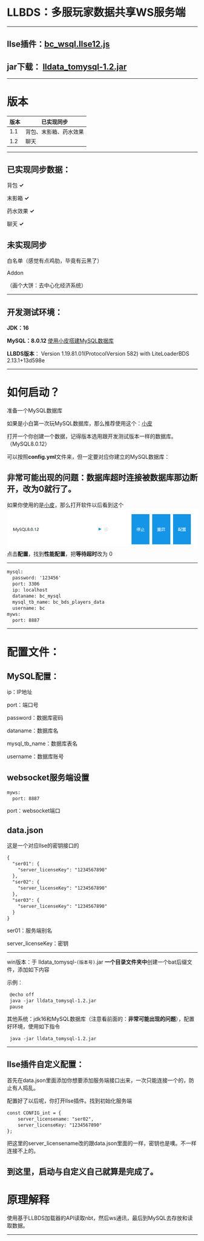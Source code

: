 # LLBDS：多服玩家数据共享WS服务端

 ***

## llse插件：[bc_wsql.llse12.js](https://github.com/banchen19/LLData_toMysql/blob/master/plugin/)

## jar下载： [lldata_tomysql-1.2.jar](Download_jar%2Flldata_tomysql-1.1.jar)
***
# 版本
| 版本  | 已实现同步     |
|-----|-----------|
| 1.1 | 背包、末影箱、药水效果 |
| 1.2 | 聊天        |
***
## 已实现同步数据：

背包 **✓**

末影箱 **✓**

药水效果 **✓**

聊天 **✓**
## 未实现同步

白名单（感觉有点鸡肋，毕竟有云黑了）

Addon

（画个大饼：去中心化经济系统）
***

## 开发测试环境：

**JDK：16**

**MySQL：8.0.12** [使用小皮搭建MySQL数据库](xp.cn)

**LLBDS版本**： Version 1.19.81.01(ProtocolVersion 582) with LiteLoaderBDS 2.13.1+13d598e

***

# 如何启动？

准备一个MySQL数据库

如果是小白第一次玩MySQL数据库，那么推荐使用这个：[小皮](xp.cn)

打开一个你创建一个数据，记得版本选用跟开发测试版本一样的数据库。（MySQL8.0.12）

可以按照**config.yml**文件来，但一定要对应你建立的MySQL数据库：

## 非常可能出现的问题：数据库超时连接被数据库那边断开，改为0就行了。

如果你使用的是[小皮](xp.cn)，那么打开软件以后看到这个
![img.png](img%2Fimg.png)
点击**配置**，找到**性能配置**，把**等待超时**改为 0
***

```
mysql:
  password: '123456'
  port: 3306
  ip: localhost
  dataname: bc_mysql
  mysql_tb_name: bc_bds_players_data
  username: bc
myws:
  port: 8887
```

***

# 配置文件：

## MySQL配置：

ip：IP地址

port：端口号

password：数据库密码

dataname：数据库名

mysql_tb_name：数据库表名

username：数据库账号

## websocket服务端设置

```
myws:
  port: 8887
```

port：websocket端口

## data.json

这是一个对应llse的密钥接口的

```
{
  "ser01": {
    "server_licenseKey": "1234567890"
  },
  "ser02": {
    "server_licenseKey": "1234567890"
  },
  "ser03": {
    "server_licenseKey": "1234567890"
  }
}
```

ser01：服务端别名

server_licenseKey：密钥

***
win版本：于 lldata_tomysql-`(版本号)`.jar **一个目录文件夹中**创建一个bat后缀文件，添加如下内容

示例：

```
 @echo off
 java -jar lldata_tomysql-1.2.jar
 pause
```

其他系统：jdk16和MySQL数据库（注意看前面的：**非常可能出现的问题**），配置好环境，使用如下指令

```
 java -jar lldata_tomysql-1.2.jar
```

***

## llse插件自定义配置：

首先在data.json里面添加你想要添加服务端接口出来，一次只能连接一个的，防止有人捣乱。

配置好了以后呢，你打开llse插件。找到初始化服务端

```
const CONFIG_int = {
    server_licensename: "ser02",
    server_licenseKey: "1234567890"
};
```

把这里的server_licensename改的跟data.json里面的一样，密钥也是噢。不一样连接不上的。
## 到这里，启动与自定义自己就算是完成了。
# 原理解释

使用基于LLBDS加载器的API读取nbt，然后ws通讯，最后到MySQL去存放和读取数据。

***